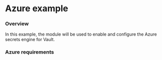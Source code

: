 # Azure example

### Overview

In this example, the module will be used to enable and configure the Azure secrets engine for Vault.

### Azure requirements

